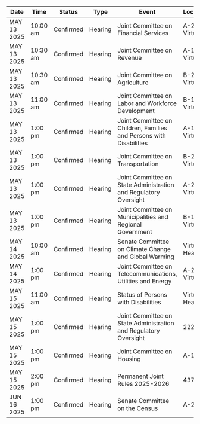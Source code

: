| Date | Time | Status | Type | Event | Location |
|------|------|--------|------|--------|----------|
| MAY 13 2025 | 10:00 am | Confirmed | Hearing | Joint Committee on Financial Services | A-2                                                                                    and Virtual |
| MAY 13 2025 | 10:30 am | Confirmed | Hearing | Joint Committee on Revenue | A-1                                                              and Virtual |
| MAY 13 2025 | 10:30 am | Confirmed | Hearing | Joint Committee on Agriculture | B-2         and Virtual |
| MAY 13 2025 | 11:00 am | Confirmed | Hearing | Joint Committee on Labor and Workforce Development | B-1                          and Virtual |
| MAY 13 2025 | 1:00 pm | Confirmed | Hearing | Joint Committee on Children, Families and Persons with Disabilities | A-1                                                              and Virtual |
| MAY 13 2025 | 1:00 pm | Confirmed | Hearing | Joint Committee on Transportation | B-2         and Virtual |
| MAY 13 2025 | 1:00 pm | Confirmed | Hearing | Joint Committee on State Administration and Regulatory Oversight | A-2                                                                                    and Virtual |
| MAY 13 2025 | 1:00 pm | Confirmed | Hearing | Joint Committee on Municipalities and Regional Government | B-1                          and Virtual |
| MAY 14 2025 | 10:00 am | Confirmed | Hearing | Senate Committee on Climate Change and Global Warming | Virtual Hearing |
| MAY 14 2025 | 1:00 pm | Confirmed | Hearing | Joint Committee on Telecommunications, Utilities and Energy | A-2                                                                                    and Virtual |
| MAY 15 2025 | 11:00 am | Confirmed | Hearing | Status of Persons with Disabilities | Virtual Hearing |
| MAY 15 2025 | 1:00 pm | Confirmed | Hearing | Joint Committee on State Administration and Regulatory Oversight | 222 |
| MAY 15 2025 | 1:00 pm | Confirmed | Hearing | Joint Committee on Housing | A-1 |
| MAY 15 2025 | 2:00 pm | Confirmed | Hearing | Permanent Joint Rules 2025-2026 | 437 |
| JUN 16 2025 | 1:00 pm | Confirmed | Hearing | Senate Committee on the Census | A-2 |
